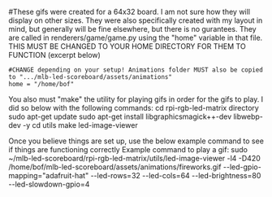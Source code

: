 #These gifs were created for a 64x32 board. I am not sure how they will display on other sizes. They were also specifically created with my layout in mind, but generally will be fine elsewhere, but there is no gurantees. They are called in renderers/game/game.py using the "home" variable in that file. THIS MUST BE CHANGED TO YOUR HOME DIRECTORY FOR THEM TO FUNCTION (excerpt below)

    #CHANGE depending on your setup! Animations folder MUST also be copied to ".../mlb-led-scoreboard/assets/animations"
    home = "/home/bof"

You also must "make" the utility for playing gifs in order for the gifs to play. I did so below with the following commands:
cd rpi-rgb-led-matrix directory
sudo apt-get update
sudo apt-get install libgraphicsmagick++-dev libwebp-dev -y
cd utils
make led-image-viewer

Once you believe things are set up, use the below example command to see if things are functioning correctly
Example command to play a gif:
sudo ~/mlb-led-scoreboard/rpi-rgb-led-matrix/utils/led-image-viewer -l4 -D420 /home/bof/mlb-led-scoreboard/assets/animations/fireworks.gif --led-gpio-mapping="adafruit-hat" --led-rows=32 --led-cols=64 --led-brightness=80 --led-slowdown-gpio=4
